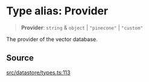 # Type alias: Provider

> **Provider**: `string` & `object` \| `"pinecone"` \| `"custom"`

The provider of the vector database.

## Source

[src/datastore/types.ts:113](https://github.com/dexaai/llm-tools/blob/2a387dc/src/datastore/types.ts#L113)
